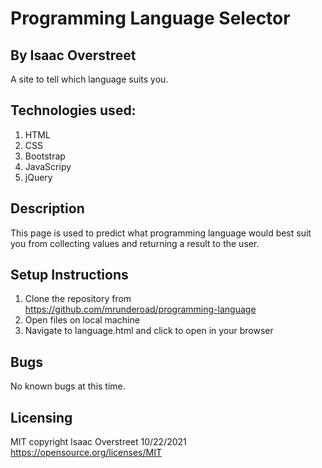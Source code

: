 # Programming Language Selector
## By Isaac Overstreet
A site to tell which language suits you.
## Technologies used:
1. HTML
2. CSS
3. Bootstrap
4. JavaScripy
5. jQuery

## Description
This page is used to predict what programming language would best suit you from collecting values and returning a result to the user.

## Setup Instructions
1. Clone the repository from https://github.com/mrunderoad/programming-language
2. Open files on local machine
3. Navigate to language.html and click to open in your browser

## Bugs
No known bugs at this time.

## Licensing
MIT copyright Isaac Overstreet 10/22/2021
https://opensource.org/licenses/MIT